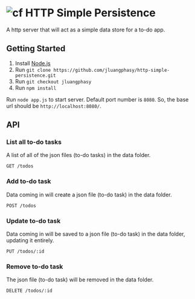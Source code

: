 # ![cf](http://i.imgur.com/7v5ASc8.png) HTTP Simple Persistence

A http server that will act as a simple data store for a to-do app.

## Getting Started

1. Install [Node.js](https://nodejs.org/en/)
2. Run `git clone https://github.com/jluangphasy/http-simple-persistence.git`
3. Run `git checkout jluangphasy`
4. Run `npm install`

Run `node app.js` to start server. Default port number is `8080`. So, the base url should be `http://localhost:8080/`.

## API

### List all to-do tasks

A list of all of the json files (to-do tasks) in the data folder.

```
GET /todos
```

### Add to-do task

Data coming in will create a json file (to-do task) in the data folder.

```
POST /todos
```

### Update to-do task

Data coming in will be saved to a json file (to-do task) in the data folder, updating it entirely.

```
PUT /todos/:id
```

### Remove to-do task

The json file (to-do task) will be removed in the data folder.

```
DELETE /todos/:id
```
